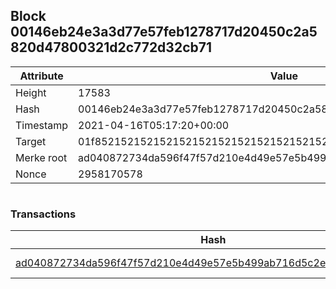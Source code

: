 ## Block 00146eb24e3a3d77e57feb1278717d20450c2a5820d47800321d2c772d32cb71

Attribute | Value
--- | ---
Height | 17583
Hash | 00146eb24e3a3d77e57feb1278717d20450c2a5820d47800321d2c772d32cb71
Timestamp | 2021-04-16T05:17:20+00:00
Target | 01f8521521521521521521521521521521521521521521521521521521521521
Merke root | ad040872734da596f47f57d210e4d49e57e5b499ab716d5c2e543175e1cafb29
Nonce | 2958170578

```

```

### Transactions

Hash | Amount
--- | ---
[ad040872734da596f47f57d210e4d49e57e5b499ab716d5c2e543175e1cafb29](ad040872734da596f47f57d210e4d49e57e5b499ab716d5c2e543175e1cafb29.md) | 10.00000000 SKEPTI 
